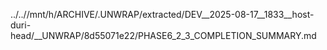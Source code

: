 ../..//mnt/h/ARCHIVE/.UNWRAP/extracted/DEV__2025-08-17__1833__host-duri-head/__UNWRAP/8d55071e22/PHASE6_2_3_COMPLETION_SUMMARY.md